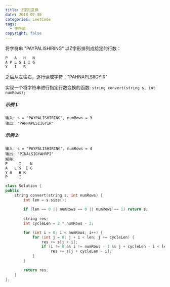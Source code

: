```yaml
---
title: Z字形变换
date: 2018-07-30
categories: LeetCode
tags:
  - 字符串
copyright: false
---
```

将字符串 "PAYPALISHIRING" 以Z字形排列成给定的行数：

```
P   A   H   N
A P L S I I G
Y   I   R
```
之后从左往右，逐行读取字符："PAHNAPLSIIGYIR"

实现一个将字符串进行指定行数变换的函数:
`string convert(string s, int numRows);`
<!-- more -->
##### 示例 1:
```
输入: s = "PAYPALISHIRING", numRows = 3
输出: "PAHNAPLSIIGYIR"
```
##### 示例 2:
```
输入: s = "PAYPALISHIRING", numRows = 4
输出: "PINALSIGYAHRPI"
解释:
P     I    N
A   L S  I G
Y A   H R
P     I
```
``` cpp
class Solution {
public:
    string convert(string s, int numRows) {
        int len = s.size();
        
        if (len == 0 || numRows == 0 || numRows == 1) return s;
        
        string res;
        int cycleLen = 2 * numRows - 2;

        for (int i = 0; i < numRows; i++) {
            for (int j = 0; j + i < len; j += cycleLen) {
                res += s[j + i];
                if (i != 0 && i != numRows - 1 && j + cycleLen - i < len)
                    res += s[j + cycleLen - i];
            }
        }
        
        return res;
    }
};
```
